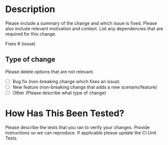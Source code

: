 # Description

Please include a summary of the change and which issue is fixed. Please also include relevant motivation and context. List any dependencies that are required for this change.

Fixes # (issue)

## Type of change

Please delete options that are not relevant.

- [ ] Bug fix (non-breaking change which fixes an issue)
- [ ] New feature (non-breaking change that adds a new scenario/feature)
- [ ] Other (Please describe what type of change)

# How Has This Been Tested?

Please describe the tests that you ran to verify your changes. Provide instructions so we can reproduce. If applicable please update the CI Unit Tests.
